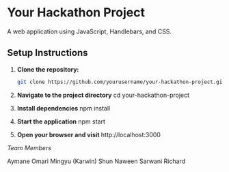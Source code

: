 # Your Hackathon Project

A web application using JavaScript, Handlebars, and CSS.

## Setup Instructions

1. **Clone the repository:**

   ```bash
   git clone https://github.com/yourusername/your-hackathon-project.git

2. **Navigate to the project directory**
cd your-hackathon-project

3. **Install dependencies**
npm install

4. **Start the application**
npm start

5. **Open your browser and visit**
http://localhost:3000

*Team Members*

Aymane Omari
Mingyu (Karwin) Shun
Naween Sarwani
Richard 
